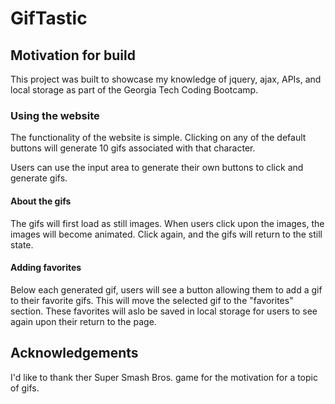 # GifTastic

## Motivation for build
This project was built to showcase my knowledge of jquery, ajax, APIs, and local storage as part of the Georgia Tech Coding Bootcamp.

### Using the website
The functionality of the website is simple. Clicking on any of the default buttons will generate 10 gifs associated with that character. 

Users can use the input area to generate their own buttons to click and generate gifs. 

#### About the gifs
The gifs will first load as still images. When users click upon the images, the images will become animated. Click again, and the gifs will return to the still state. 

#### Adding favorites
Below each generated gif, users will see a button allowing them to add a gif to their favorite gifs. This will move the selected gif to the "favorites" section. These favorites will aslo be saved in local storage for users to see again upon their return to the page. 

## Acknowledgements
I'd like to thank ther Super Smash Bros. game for the motivation for a topic of gifs. 
